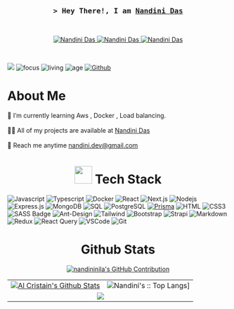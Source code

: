 

<!-- Intro  -->

<h3 align="center">
        <samp>&gt; Hey There!, I am
                <b><a target="_blank" href="https://nandinidas.netlify.app/">Nandini Das</a></b>
        </samp>
</h3>
<br/>

<p align="center">
 <a href="https://nandinidas.netlify.app/" target="blank">
  <img src="https://img.shields.io/badge/Website-DC143C?style=for-the-badge&logo=medium&logoColor=white" alt="Nandini Das" />
 </a>
 <a href="https://www.linkedin.com/in/nandinidas1/" target="_blank">
  <img src="https://img.shields.io/badge/LinkedIn-0077B5?style=for-the-badge&logo=linkedin&logoColor=white" alt="Nandini Das"/>
 </a>
 <a href="https://facebook.com/nandini.web" target="_blank">
  <img src="https://img.shields.io/badge/Facebook-20BEFF?&style=for-the-badge&logo=facebook&logoColor=white" alt="Nandini Das"  />
 </a> 
</p>
<br />

[![](https://visitcount.itsvg.in/api?id=nandininila&icon=5&color=12)](https://visitcount.itsvg.in)
![focus](https://img.shields.io/badge/focus-Full%20Stack-brightgreen)
![living](https://img.shields.io/badge/living-Dhaka-blue)
![age](https://img.shields.io/badge/Age-20-blueviolet)
[![Github](https://img.shields.io/github/followers/nandininila?label=Follow&style=social)](https://github.com/nandininila)

<h1> About Me </h1>
🌱 I’m currently learning Aws , Docker , Load balancing.   <br>  <br> 
👨‍💻 All of my projects are available at <a href='https://nandinidas.netlify.app/' >Nandini Das</a>  <br><br> 📧  Reach me anytime <a
    href="mailto:nandini.dev@gmail.com" target="_blank" rel="noopener">nandini.dev@gmail.com</a> <br>


<h1 align="center"><img
        src="https://media2.giphy.com/media/QssGEmpkyEOhBCb7e1/giphy.gif?cid=ecf05e47a0n3gi1bfqntqmob8g9aid1oyj2wr3ds3mg700bl&rid=giphy.gif"
        width='40' />&nbsp;Tech Stack</h1>
        
![Javascript](https://img.shields.io/badge/Javascript-F0DB4F?style=for-the-badge&labelColor=black&logo=javascript&logoColor=F0DB4F)
![Typescript](https://img.shields.io/badge/Typescript-007acc?style=for-the-badge&labelColor=black&logo=typescript&logoColor=007acc)
![Docker](https://img.shields.io/badge/Docker-2496ED?style=for-the-badge&labelColor=black&logo=docker&logoColor=2496ED)
![React](https://img.shields.io/badge/-React-61DBFB?style=for-the-badge&labelColor=black&logo=react&logoColor=61DBFB)
![Next.js](https://img.shields.io/badge/next.js-000000?style=for-the-badge&logo=nextdotjs&logoColor=white)
![Nodejs](https://img.shields.io/badge/Nodejs-3C873A?style=for-the-badge&labelColor=black&logo=node.js&logoColor=3C873A)
![Express.js](https://img.shields.io/badge/Express.js-000000?style=for-the-badge&logo=express&logoColor=white)
![MongoDB](https://img.shields.io/badge/MongoDB-4EA94B?style=for-the-badge&logo=mongodb&logoColor=white)
![SQL](https://img.shields.io/badge/SQL-003B57?style=for-the-badge&labelColor=333&logo=sql&logoColor=003B57)
![PostgreSQL](https://img.shields.io/badge/PostgreSQL-336791?style=for-the-badge&labelColor=000&logo=postgresql&logoColor=336791)
[![Prisma](https://img.shields.io/badge/Prisma-2D3748?style=for-the-badge&labelColor=000&logo=prisma&logoColor=3C873A)](https://www.prisma.io/)
![HTML](https://img.shields.io/badge/HTML5-E34F26?style=for-the-badge&logo=html5&logoColor=white)
![CSS3](https://img.shields.io/badge/CSS3-1572B6?style=for-the-badge&logo=css3&logoColor=white)
![SASS Badge](https://img.shields.io/badge/Sass-CC6699?style=for-the-badge&logo=sass&logoColor=white)
![Ant-Design](https://img.shields.io/badge/AntDesign-0170FE?style=for-the-badge&logo=antdesign&logoColor=white)
![Tailwind](https://img.shields.io/badge/Tailwind_CSS-092749?style=for-the-badge&logo=tailwindcss&logoColor=06B6D4&labelColor=000000)
![Bootstrap](https://img.shields.io/badge/Bootstrap-563D7C?style=for-the-badge&logo=bootstrap&logoColor=white)
![Strapi](https://img.shields.io/badge/strapi-2E7EEA?style=for-the-badge&logo=strapi&logoColor=white)
![Markdown](https://img.shields.io/badge/Markdown-000000?style=for-the-badge&logo=markdown&logoColor=white)
![Redux](https://img.shields.io/badge/Redux-593D88?style=for-the-badge&logo=redux&logoColor=white)
![React Query](https://img.shields.io/badge/-React_Query-FF4154?style=for-the-badge&logo=react%20query&logoColor=white)
![VSCode](https://img.shields.io/badge/Visual_Studio-0078d7?style=for-the-badge&logo=visual%20studio&logoColor=white)
![Git](https://img.shields.io/badge/Git-F05032?style=for-the-badge&logo=git&logoColor=white)
 <br>



<p align="center">
<table>
    <h1 align="center">Github Stats</h1>
    <p align="center">
  <a  align="center" href="https://github.com/nandininila">
    <img src="https://github-profile-summary-cards.vercel.app/api/cards/profile-details?username=nandininila&theme=radical" alt="nandininila's GitHub Contribution"/>
  </a>
</p>
    <tr>
        <td>
                 <a href="https://github.com/nandininila"><img alt="Al Cristain's Github Stats" src="https://denvercoder1-github-readme-stats.vercel.app/api?username=nandininila&show_icons=true&count_private=true&theme=radical&border_color=7F3FBF&bg_color=0D1117&title_color=F85D7F&icon_color=F8D866"/></a>
        </td> <!-- &hide=html -->
        <td><img alt="Nandini's :: Top Langs]"
                src="https://github-readme-stats.vercel.app/api/top-langs/?username=nandininila&layout=donut&theme=radical&count_private=true&hide=html,css,scss,python">
        </td>
    </tr>
    <tr>
        <td colspan="2" align="center"><img align="center"
                src="https://github-readme-streak-stats.herokuapp.com?user=nandininila&theme=radical&hide_border=true">
        </td>
    </tr>
</table>
</p>
